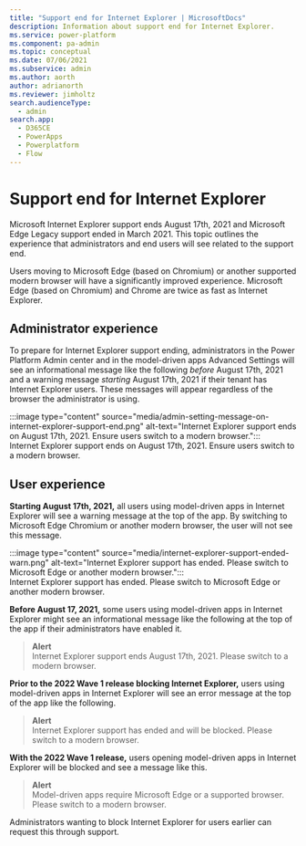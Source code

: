 ```yaml
---
title: "Support end for Internet Explorer | MicrosoftDocs"
description: Information about support end for Internet Explorer.
ms.service: power-platform
ms.component: pa-admin
ms.topic: conceptual
ms.date: 07/06/2021
ms.subservice: admin
ms.author: aorth 
author: adrianorth
ms.reviewer: jimholtz
search.audienceType: 
  - admin
search.app:
  - D365CE
  - PowerApps
  - Powerplatform
  - Flow
---
```

# Support end for Internet Explorer 

Microsoft Internet Explorer support ends August 17th, 2021 and Microsoft Edge Legacy support ended in March 2021. This topic outlines the experience that administrators and end users will see related to the support end. 

Users moving to Microsoft Edge (based on Chromium) or another supported modern browser will have a significantly improved experience.  Microsoft Edge (based on Chromium) and Chrome are twice as fast as Internet Explorer. 

## Administrator experience 

To prepare for Internet Explorer support ending, administrators in the Power Platform Admin center and in the model-driven apps Advanced Settings will see an informational message like the following *before* August 17th, 2021 and a warning message *starting* August 17th, 2021 if their tenant has Internet Explorer users.  These messages will appear regardless of the browser the administrator is using. 


:::image type="content" source="media/admin-setting-message-on-internet-explorer-support-end.png" alt-text="Internet Explorer support ends on August 17th, 2021. Ensure users switch to a modern browser."::: <br />
Internet Explorer support ends on August 17th, 2021. Ensure users switch to a modern browser.

## User experience 

**Starting August 17th, 2021,** all users using model-driven apps in Internet Explorer will see a warning message at the top of the app.  By switching to Microsoft Edge Chromium or another modern browser, the user will not see this message.  

:::image type="content" source="media/internet-explorer-support-ended-warn.png" alt-text="Internet Explorer support has ended. Please switch to Microsoft Edge or another modern browser."::: <br />
Internet Explorer support has ended. Please switch to Microsoft Edge or another modern browser.

**Before August 17, 2021,** some users using model-driven apps in Internet Explorer might see an informational message like the following at the top of the app if their administrators have enabled it. 

> **Alert**<br />
> Internet Explorer support ends August 17th, 2021. Please switch to a modern browser.

**Prior to the 2022 Wave 1 release blocking Internet Explorer,** users using model-driven apps in Internet Explorer will see an error message at the top of the app like the following.  

> **Alert**<br />
> Internet Explorer support has ended and will be blocked. Please switch to a modern browser.

**With the 2022 Wave 1 release,** users opening model-driven apps in Internet Explorer will be blocked and see a message like this. 

> **Alert**<br />
> Model-driven apps require Microsoft Edge or a supported browser. Please switch to a modern browser.

Administrators wanting to block Internet Explorer for users earlier can request this through support. 


